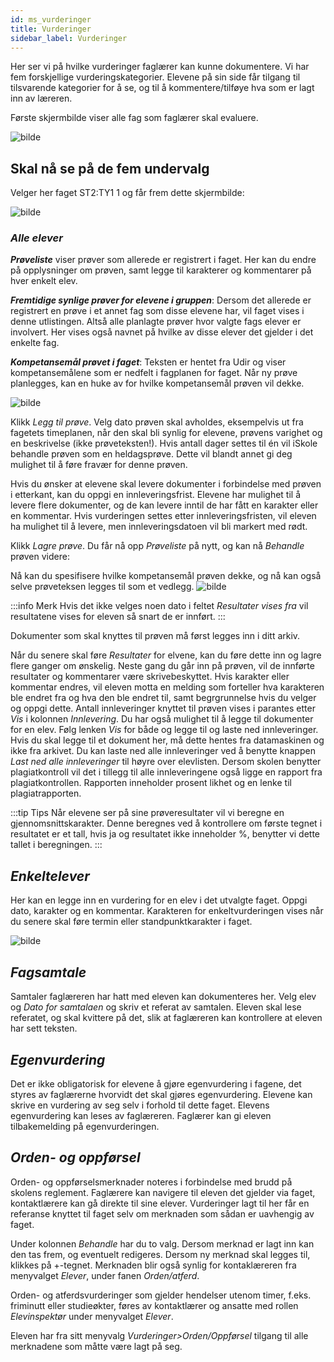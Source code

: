```yaml
---
id: ms_vurderinger
title: Vurderinger
sidebar_label: Vurderinger
---
```

Her ser vi på hvilke vurderinger faglærer kan kunne dokumentere. Vi har fem forskjellige vurderingskategorier. 
Elevene på sin side får tilgang til tilsvarende kategorier for å se, og til å kommentere/tilføye hva som er lagt inn av læreren.

Første skjermbilde viser alle fag som faglærer skal evaluere. 

![bilde](https://github.com/user-attachments/assets/e7409d09-6c76-4f98-8571-f3b6d47ec6e2)

## Skal nå se på de fem undervalg

Velger her faget ST2:TY1 1 og får frem dette skjermbilde:

![bilde](https://github.com/user-attachments/assets/9777a42c-7711-4dd4-9b52-242cd24df4d8)

### _Alle elever_
**_Prøveliste_** viser prøver som allerede er registrert i faget. Her kan du endre på opplysninger om prøven, samt legge til karakterer og kommentarer på hver enkelt elev. 

**_Fremtidige synlige prøver for elevene i gruppen_**: Dersom det allerede er registrert en prøve i et annet fag som disse elevene har, vil faget vises i denne utlistingen. Altså alle planlagte prøver hvor valgte fags elever er involvert. Her vises også navnet på hvilke av disse elever det gjelder i det enkelte fag.

**_Kompetansemål prøvet i faget_**: Teksten er hentet fra Udir og viser kompetansemålene som er nedfelt i fagplanen for faget. Når ny prøve planlegges, kan en huke av for hvilke kompetansemål prøven vil dekke. 


![bilde](https://github.com/BarmanHanssen/iskole/assets/80097133/7cf99e08-9560-44e0-ba95-bce77bb363e2)

Klikk _Legg til prøve_. Velg dato prøven skal avholdes, eksempelvis ut fra fagetets timeplanen, når den skal bli synlig for elevene, prøvens varighet og en beskrivelse (ikke prøveteksten!). Hvis antall dager settes til én vil iSkole behandle prøven som en heldagsprøve. Dette vil blandt annet gi deg mulighet til å føre fravær for denne prøven. 

Hvis du ønsker at elevene skal levere dokumenter i forbindelse med prøven i etterkant, kan du oppgi en innleveringsfrist. Elevene har mulighet til å levere flere dokumenter, og de kan levere inntil de har fått en karakter eller en kommentar. Hvis vurderingen settes etter innleveringsfristen, vil eleven ha mulighet til å levere, men innleveringsdatoen vil bli markert med rødt. 

Klikk _Lagre prøve_. Du får nå opp _Prøveliste_ på nytt, og kan nå _Behandle_ prøven videre:

Nå kan du spesifisere hvilke kompetansemål prøven dekke, og nå kan også selve prøveteksen legges til som et vedlegg.
![bilde](https://github.com/BarmanHanssen/iskole/assets/80097133/fc0a13df-daac-4cf1-a841-5a60cec54987)


:::info Merk
Hvis det ikke velges noen dato i feltet _Resultater vises fra_ vil resultatene vises for eleven så snart de er innført.
:::

Dokumenter som skal knyttes til prøven må først legges inn i ditt arkiv. 

Når du senere skal føre _Resultater_ for elvene, kan du føre dette inn og lagre flere ganger om ønskelig. Neste gang du går inn på prøven, vil de innførte resultater og kommentarer være skrivebeskyttet. Hvis karakter eller kommentar endres, vil eleven motta en melding som forteller hva karakteren ble endret fra og hva den ble endret til, samt begrgrunnelse hvis du velger og oppgi dette. Antall innleveringer knyttet til prøven vises i parantes etter _Vis_ i kolonnen _Innlevering_. Du har også mulighet til å legge til dokumenter for en elev. Følg lenken _Vis_ for både og legge til og laste ned innleveringer. Hvis du skal legge til et dokument her, må dette hentes fra datamaskinen og ikke fra arkivet. Du kan laste ned alle innleveringer ved å benytte knappen _Last ned alle innleveringer_ til høyre over elevlisten. Dersom skolen benytter plagiatkontroll vil det i tillegg til alle innleveringene også ligge en rapport fra plagiatkontrollen. Rapporten inneholder prosent likhet og en lenke til plagiatrapporten.

:::tip Tips
Når elevene ser på sine prøveresultater vil vi beregne en gjennomsnittskarakter. Denne beregnes ved å kontrollere om første tegnet i resultatet er et tall, hvis ja og resultatet ikke inneholder %, benytter vi dette tallet i beregningen.
:::

## _Enkeltelever_
Her kan en legge inn en vurdering for en elev i det utvalgte faget. Oppgi dato, karakter og en kommentar. Karakteren for enkeltvurderingen vises når du senere skal føre termin eller standpunktkarakter i faget.

![bilde](https://github.com/BarmanHanssen/iskole/assets/80097133/b8e98f50-f554-4fdd-bca2-934929952530)

## _Fagsamtale_
Samtaler faglæreren har hatt med eleven kan dokumenteres her. Velg elev og _Dato for samtalaen_ og skriv et referat av samtalen. Eleven skal lese referatet, og skal kvittere på det, slik at faglæreren kan kontrollere at eleven har sett teksten.


## _Egenvurdering_
Det er ikke obligatorisk for elevene å gjøre egenvurdering i fagene, det styres av faglærerne hvorvidt det skal gjøres egenvurdering. Elevene kan skrive en vurdering av seg selv i forhold til dette faget. Elevens egenvurdering kan leses av faglæreren. Faglærer kan gi eleven tilbakemelding på egenvurderingen.

## _Orden- og oppførsel_
Orden- og oppførselsmerknader noteres i forbindelse med brudd på skolens reglement. Faglærere kan navigere til eleven det gjelder via faget, kontaktlærere kan gå direkte til sine elever. Vurderinger lagt til her får en referanse knyttet til faget selv om merknaden som sådan er uavhengig av faget.

Under kolonnen _Behandle_ har du to valg. Dersom merknad er lagt inn kan den tas frem, og eventuelt redigeres. Dersom ny merknad skal legges til, klikkes på +-tegnet.
Merknaden blir også synlig for kontaklæreren fra menyvalget _Elever_, under fanen _Orden/atferd_. 

Orden- og atferdsvurderinger som gjelder hendelser utenom timer, f.eks. friminutt eller studieøkter, føres av kontaktlærer og ansatte med rollen _Elevinspektør_ under menyvalget _Elever_.

Eleven har fra sitt menyvalg  _Vurderinger>Orden/Oppførsel_ tilgang til alle merknadene som måtte være lagt på seg. 

